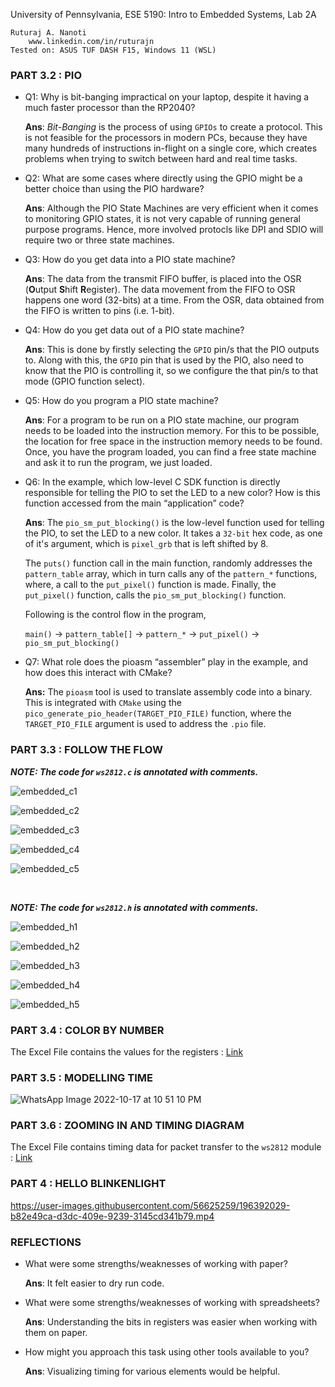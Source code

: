 University of Pennsylvania, ESE 5190: Intro to Embedded Systems, Lab 2A

    Ruturaj A. Nanoti
        www.linkedin.com/in/ruturajn
    Tested on: ASUS TUF DASH F15, Windows 11 (WSL)

### PART 3.2 : PIO

- Q1: Why is bit-banging impractical on your laptop, despite it having a much faster processor than the RP2040?
    
    **Ans**: *Bit-Banging* is the process of using `GPIOs` to create a protocol. This is not feasible for the processors in modern PCs, because they have many hundreds
    of instructions in-flight on a single core, which creates problems when trying to switch between hard and real time tasks.
    
- Q2: What are some cases where directly using the GPIO might be a better choice than using the PIO hardware?
    
    **Ans**: Although the PIO State Machines are very efficient when it comes to monitoring GPIO states, it is not very capable of running general purpose programs. 
    Hence, more involved protocls like DPI and SDIO will require two or three state machines.
 
- Q3: How do you get data into a PIO state machine?
   
    **Ans**: The data from the transmit FIFO buffer, is placed into the OSR (**O**utput **S**hift **R**egister). The data movement from the FIFO to OSR happens one
    word (32-bits) at a time. From the OSR, data obtained from the FIFO is written to pins (i.e. 1-bit).

- Q4: How do you get data out of a PIO state machine?

    **Ans**: This is done by firstly selecting the `GPIO` pin/s that the PIO outputs to. Along with this, the `GPIO` pin that is used by the PIO, also need to know
    that the PIO is controlling it, so we configure the that pin/s to that mode (GPIO function select).

- Q5: How do you program a PIO state machine?
    
    **Ans**: For a program to be run on a PIO state machine, our program needs to be loaded into the instruction memory. For this to be possible, the location for
    free space in the instruction memory needs to be found. Once, you have the program loaded, you can find a free state machine and ask it to run the program, we
    just loaded.

- Q6: In the example, which low-level C SDK function is directly responsible for telling the PIO to set the LED to a new color? How is this function accessed from the 
    main “application” code?
    
    **Ans**: The `pio_sm_put_blocking()` is the low-level function used for telling the PIO, to set the LED to a new color. It takes a `32-bit` hex code, as one of 
    it's argument, which is `pixel_grb` that is left shifted by 8.
    
    The `puts()` function call in the main function, randomly addresses the `pattern_table` array, which in turn calls any of the `pattern_*` functions, where,
    a call to the `put_pixel()` function is made. Finally, the `put_pixel()` function, calls the `pio_sm_put_blocking()` function.
    
    Following is the control flow in the program,
    
    `main()` &#8594; `pattern_table[]` &#8594; `pattern_*` &#8594; `put_pixel()` &#8594; `pio_sm_put_blocking()`
    
- Q7: What role does the pioasm “assembler” play in the example, and how does this interact with CMake?

    **Ans:** The `pioasm` tool is used to translate assembly code into a binary. This is integrated with `CMake` using the 
    `pico_generate_pio_header(TARGET_PIO_FILE)` function, where the `TARGET_PIO_FILE` argument is used to address the `.pio` file.

### PART 3.3 : FOLLOW THE FLOW

***NOTE: The code for `ws2812.c` is annotated with comments.***

![embedded_c1](https://user-images.githubusercontent.com/56625259/196353886-8ab1ac11-11b7-4d9c-852f-69fb200b6f1b.JPG)

![embedded_c2](https://user-images.githubusercontent.com/56625259/196353911-2a3abf8a-5ed9-48fa-89c1-5f8cd3131e9d.JPG)

![embedded_c3](https://user-images.githubusercontent.com/56625259/196353943-ad4bbcfd-495c-4125-a17c-1e547465ae18.JPG)

![embedded_c4](https://user-images.githubusercontent.com/56625259/196353958-42bd1563-5d20-4ed8-b79c-6ea496691426.JPG)

![embedded_c5](https://user-images.githubusercontent.com/56625259/196353978-9eb261a6-7358-4a24-88a8-d79003e29a7c.JPG)

<br>

***NOTE: The code for `ws2812.h` is annotated with comments.***

![embedded_h1](https://user-images.githubusercontent.com/56625259/196355871-9ff69497-3e40-469b-92b2-4a0b8e8e0638.JPG)

![embedded_h2](https://user-images.githubusercontent.com/56625259/196355880-7f4df490-734d-45ab-ba91-926047ed2df4.JPG)

![embedded_h3](https://user-images.githubusercontent.com/56625259/196355896-12d7cc68-e9f5-413c-bbe3-e0a19c59e79d.JPG)

![embedded_h4](https://user-images.githubusercontent.com/56625259/196355915-23a340a0-abc5-4cc2-b672-159dce777a25.JPG)

![embedded_h5](https://user-images.githubusercontent.com/56625259/196355941-5b8ec697-9194-4602-a597-06b6c0eafdc5.JPG)


### PART 3.4 : COLOR BY NUMBER

The Excel File contains the values for the registers : [Link](https://github.com/Ruturajn/ese5190-2022-lab2-into-the-void-star/blob/main/ESE519-Spreadsheet.xlsx)

### PART 3.5 : MODELLING TIME

![WhatsApp Image 2022-10-17 at 10 51 10 PM](https://user-images.githubusercontent.com/56625259/196359264-f81e6bf6-640e-41be-947f-67f4f2a0a58d.jpeg)

### PART 3.6 : ZOOMING IN AND TIMING DIAGRAM

The Excel File contains timing data for packet transfer to the `ws2812` module : [Link](https://github.com/Ruturajn/ese5190-2022-lab2-into-the-void-star/blob/main/ESE5190-3.7.xlsx)

### PART 4 : HELLO BLINKENLIGHT


https://user-images.githubusercontent.com/56625259/196392029-b82e49ca-d3dc-409e-9239-3145cd341b79.mp4

### REFLECTIONS

- What were some strengths/weaknesses of working with paper?
    
    **Ans**: It felt easier to dry run code.

- What were some strengths/weaknesses of working with spreadsheets?
    
    **Ans**: Understanding the bits in registers was easier when working with them on paper.

-  How might you approach this task using other tools available to you?
    
    **Ans**: Visualizing timing for various elements would be helpful.
